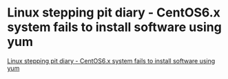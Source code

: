 # Linux stepping pit diary - CentOS6.x system fails to install software using yum
[Linux stepping pit diary - CentOS6.x system fails to install software using yum](https://aiwithcloud.com/2022/09/16/linux_stepping_pit_diary___centos6-x_system_fails_to_install_software_using_yum/)